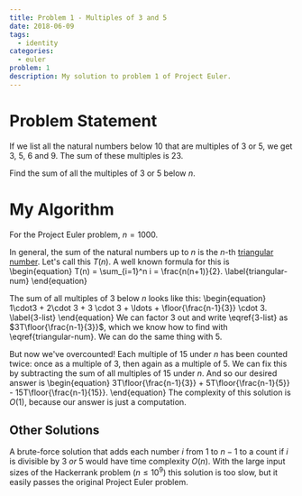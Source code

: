 ```yaml
---
title: Problem 1 - Multiples of 3 and 5
date: 2018-06-09
tags:
  - identity
categories:
  - euler
problem: 1
description: My solution to problem 1 of Project Euler.
---
```


# Problem Statement

If we list all the natural numbers below 10 that are multiples of 3 or 5, we get 3, 5, 6 and 9.
The sum of these multiples is 23.

Find the sum of all the multiples of 3 or 5 below $n$.

# My Algorithm

For the Project Euler problem, $n = 1000$.

In general, the sum of the natural numbers up to $n$ is the $n$-th [triangular number](https://en.wikipedia.org/wiki/Triangular_number).
Let's call this $T(n)$.
A well known formula for this is
\begin{equation}
	T(n) = \sum_{i=1}^n i = \frac{n(n+1)}{2}.
	\label{triangular-num}
\end{equation}

The sum of all multiples of 3 below $n$ looks like this:
\begin{equation}
	1\cdot3 + 2\cdot 3 + 3 \cdot 3 + \ldots + \floor{\frac{n-1}{3}} \cdot 3.
	\label{3-list}
\end{equation}
We can factor 3 out and write \eqref{3-list} as $3T\floor{\frac{n-1}{3}}$, which we know how to find with \eqref{triangular-num}.
We can do the same thing with 5.

But now we've overcounted!
Each multiple of 15 under $n$ has been counted twice: once as a multiple of 3, then again as a multiple of 5.
We can fix this by subtracting the sum of all multiples of 15 under $n$.
And so our desired answer is
\begin{equation}
	3T\floor{\frac{n-1}{3}} + 5T\floor{\frac{n-1}{5}} - 15T\floor{\frac{n-1}{15}}.
\end{equation}
The complexity of this solution is $O(1)$, because our answer is just a computation.

## Other Solutions

A brute-force solution that adds each number $i$ from 1 to $n-1$ to a count if $i$ is divisible by 3 *or* 5 would have time complexity $O(n)$.
With the large input sizes of the Hackerrank problem ($n \le 10^9$) this solution is too slow, but it easily passes the original Project Euler problem.